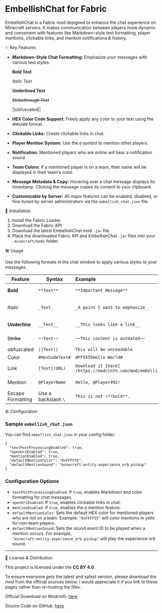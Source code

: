# EmbellishChat for Fabric

EmbellishChat is a Fabric mod designed to enhance the chat experience on Minecraft servers. It makes communication between players more dynamic and convenient with features like Markdown-style text formatting, player mentions, clickable links, and mention notifications & history.

✨ Key Features

* **Markdown-Style Chat Formatting:** Emphasize your messages with various text styles.

  **Bold Text**

  _Italic Text_

  __Underlined Text__

  ~~Strikethrough Text~~

  ||obfuscated||

* **HEX Color Code Support:** Freely apply any color to your text using the `#RRGGBB` format.

* **Clickable Links:** Create clickable links in chat.

* **Player Mention System:** Use the `@` symbol to mention other players.

* **Notification:** Mentioned players who are online will hear a notification sound.

* **Team Colors:** If a mentioned player is on a team, their name will be displayed in their team's color.

* **Message Metadata & Copy:** Hovering over a chat message displays its timestamp. Clicking the message copies its content to your clipboard.

* **Customizable by Server:** All major features can be enabled, disabled, or fine-tuned by server administrators via the `embellish_chat.json` file.

💾 Installation

1. Install the Fabric Loader.
2. Download the Fabric API.
3. Download the latest EmbellishChat mod `.jar` file.
4. Place the downloaded Fabric API and EmbellishChat `.jar` files into your `.minecraft/mods` folder.

🛠️ Usage

Use the following formats in the chat window to apply various styles to your messages.

| Feature           | Syntax              | Example                                                       | Result                                                      |
|-------------------|---------------------|:--------------------------------------------------------------|-------------------------------------------------------------|
| **Bold**          | `**Text**`          | `**Important Message**`                                       | **Important Message**                                       |
| *Italic*          | `_Text_`            | `_A point I want to emphasize_`                               | _A point I want to emphasize_                               |
| **Underline**     | `__Text__`          | `__This looks like a link__`                                  | __This looks like a link__                                  |
| ~~Strike~~        | `~~Text~~`          | `~~This content is outdated~~`                                | ~~This content is outdated~~                                |
| obfuscated        | `\|\|Text\|\|`      | `This will be unreadable`                                     | ajsabjkdbakb                                                |
| Color             | `#HexCodeText#`     | `#FF5555Hello World#`                                         | <span style="color:#FF5555;">Hello World</span>             |
| Link              | `[Text](URL)`       | `Download it [here](https://modrinth.com/mod/embellish_chat)` | Download it [here](https://modrinth.com/mod/embellish_chat) |
| Mention           | `@PlayerName`       | `Hello, @Player492!`                                          | Hello, <span style="color:#FFFF55;">**@Player492**</span>!  |
| Escape Formatting | Use a backslash `\` | `This is not \**bold**.`                                      | This is not \**bold**.                                      |

⚙️ Configuration

### Sample `embellish_chat.json`

You can find `embellish_chat.json` in your config folder.

```jsonc
{
  "textPostProcessingEnabled": true,
  "openUriEnabled": true,
  "mentionEnabled": true,
  "defaultMentionColor": "0xFFFF55",
  "defaultMentionSound": "minecraft:entity.experience_orb.pickup"
}
```

### Configuration Options

* `textPostProcessingEnabled`: If `true`, enables Markdown and color formatting for chat messages.
* `openUriEnabled`: If `true`, enables clickable links in chat.
* `mentionEnabled`: If `true`, enables the `@` mention feature.
* `defaultMentionColor`: Sets the default HEX color for mentioned players who are not on a team. Example: `"0xFFFF55"` will color mentions in yello for non-team players.
* `defaultMentionSound`: Sets the sound event ID to be played when a mention occurs. For example, `"minecraft:entity.experience_orb.pickup"` will play the experience orb sound.

---

📜 License & Distribution

This project is licensed under the **CC BY 4.0**.

To ensure everyone gets the latest and safest version, please download the mod from the official sources below. I would appreciate it if you link to these pages rather than re-hosting the files.

Official Download on Modrinth: [here](https://modrinth.com/mod/embellish_chat)

Source Code on GitHub: [here](https://github.com/hanhy06/embellish_chat)
